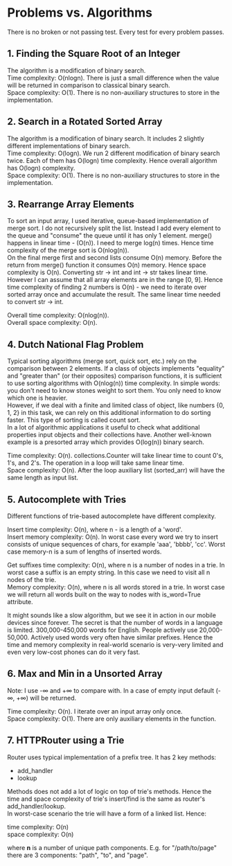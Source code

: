 # Problems vs. Algorithms

There is no broken or not passing test. Every test for every problem passes.

## 1. Finding the Square Root of an Integer

The algorithm is a modification of binary search.  
Time complexity: O(nlogn). There is just a small difference when the value will be returned in comparison to classical
binary search.  
Space complexity: O(1). There is no non-auxiliary structures to store in the implementation. 

## 2. Search in a Rotated Sorted Array

The algorithm is a modification of binary search. It includes 2 slightly different implementations of binary search.  
Time complexity: O(logn). We run 2 different modification of binary search twice. Each of them has O(logn) time 
complexity. Hence overall algorithm has O(logn) complexity.  
Space complexity: O(1). There is no non-auxiliary structures to store in the implementation.

## 3. Rearrange Array Elements

To sort an input array, I used iterative, queue-based implementation of merge sort. I do not recursively split the
list. Instead I add every element to the queue and "consume" the queue until it has only 1 element. merge() happens
in linear time - (O(n)). I need to merge log(n) times. Hence time complexity of the merge sort is O(nlog(n)).  
On the final merge first and second lists consume O(n) memory. Before the return from merge() function it consumes O(n) 
memory. Hence space complexity is O(n).
Converting str -> int and int -> str takes linear time. However I can assume that all array elements are in the 
range \[0, 9\]. Hence time complexity of finding 2 numbers is O(n) - we need to iterate over sorted array once and
accumulate the result. The same linear time needed to convert str -> int.

Overall time complexity: O(nlog(n)).  
Overall space complexity: O(n).
 
## 4. Dutch National Flag Problem

Typical sorting algorithms (merge sort, quick sort, etc.) rely on the comparison between 2 elements. If a class of
objects implements "equality" and "greater than" (or their opposites) comparison functions, it is sufficient to use 
sorting algorithms with O(nlog(n)) time complexity. In simple words: you don't need to know stones weight to sort them.
You only need to know which one is heavier.  
However, if we deal with a finite and limited class of object, like numbers {0, 1, 2} in this task, we can rely on this
additional information to do sorting faster. This type of sorting is called count sort.   
In a lot of algorithmic applications it useful to check what additional properties input objects and their collections
have. Another well-known example is a presorted array which provides O(log(n)) binary search.

Time complexity: O(n). collections.Counter will take linear time to count 0's, 1's, and 2's. The operation in a loop
will take same linear time.  
Space complexity: O(n). After the loop auxiliary list (sorted_arr) will have the same length as input list. 

## 5. Autocomplete with Tries

Different functions of trie-based autocomplete have different complexity.

Insert time complexity: O(n), where n - is a length of a 'word'.  
Insert memory complexity: O(n). In worst case every word we try to insert consists of unique sequences of chars, for
example 'aaa', 'bbbb', 'cc'. Worst case memory-n is a sum of lengths of inserted words.

Get suffixes time complexity: O(n), where n is a number of nodes in a trie. In worst case a suffix is an empty string.
In this case we need to visit all n nodes of the trie.  
Memory complexity: O(n), where n is all words stored in a trie. In worst case we will return all words built on the way
to nodes with is_word=True attribute.

It might sounds like a slow algorithm, but we see it in action in our mobile devices since forever. The secret is that
the number of words in a language is limited. 300,000-450,000 words for English. People actively use 20,000-50,000.
Actively used words very often have similar prefixes. Hence the time and memory complexity in real-world scenario is
very-very limited and even very low-cost phones can do it very fast.

## 6. Max and Min in a Unsorted Array

Note: I use -∞ and +∞ to compare with. In a case of empty input default (-∞, +∞) will be returned. 

Time complexity: O(n). I iterate over an input array only once.  
Space complexity: O(1). There are only auxiliary elements in the function.


## 7. HTTPRouter using a Trie

Router uses typical implementation of a prefix tree. It has 2 key methods: 

* add_handler
* lookup

Methods does not add a lot of logic on top of trie's methods. Hence the time and space complexity of 
trie's insert/find is the same as router's add_handler/lookup.  
In worst-case scenario the trie will have a form of a linked list. Hence:

time complexity: O(n)  
space complexity: O(n)

where __n__ is a number of unique path components. E.g. for "/path/to/page" there are 3 components: "path", "to", 
and "page". 